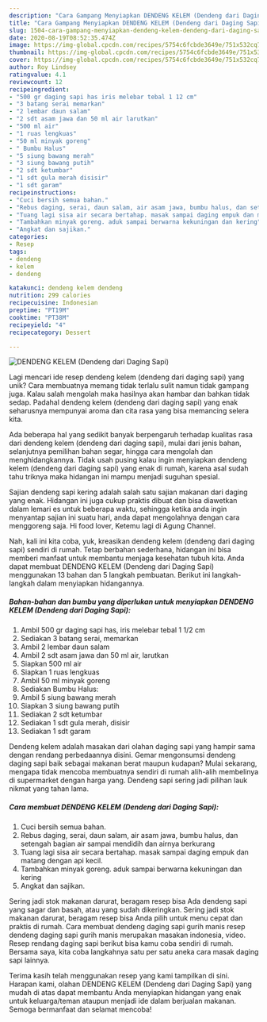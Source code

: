 ```yaml
---
description: "Cara Gampang Menyiapkan DENDENG KELEM (Dendeng dari Daging Sapi) Anti Gagal"
title: "Cara Gampang Menyiapkan DENDENG KELEM (Dendeng dari Daging Sapi) Anti Gagal"
slug: 1504-cara-gampang-menyiapkan-dendeng-kelem-dendeng-dari-daging-sapi-anti-gagal
date: 2020-08-19T08:52:35.474Z
image: https://img-global.cpcdn.com/recipes/5754c6fcbde3649e/751x532cq70/dendeng-kelem-dendeng-dari-daging-sapi-foto-resep-utama.jpg
thumbnail: https://img-global.cpcdn.com/recipes/5754c6fcbde3649e/751x532cq70/dendeng-kelem-dendeng-dari-daging-sapi-foto-resep-utama.jpg
cover: https://img-global.cpcdn.com/recipes/5754c6fcbde3649e/751x532cq70/dendeng-kelem-dendeng-dari-daging-sapi-foto-resep-utama.jpg
author: Roy Lindsey
ratingvalue: 4.1
reviewcount: 12
recipeingredient:
- "500 gr daging sapi has iris melebar tebal 1 12 cm"
- "3 batang serai memarkan"
- "2 lembar daun salam"
- "2 sdt asam jawa dan 50 ml air larutkan"
- "500 ml air"
- "1 ruas lengkuas"
- "50 ml minyak goreng"
- " Bumbu Halus"
- "5 siung bawang merah"
- "3 siung bawang putih"
- "2 sdt ketumbar"
- "1 sdt gula merah disisir"
- "1 sdt garam"
recipeinstructions:
- "Cuci bersih semua bahan."
- "Rebus daging, serai, daun salam, air asam jawa, bumbu halus, dan setengah bagian air sampai mendidih dan airnya berkurang"
- "Tuang lagi sisa air secara bertahap. masak sampai daging empuk dan matang dengan api kecil."
- "Tambahkan minyak goreng. aduk sampai berwarna kekuningan dan kering"
- "Angkat dan sajikan."
categories:
- Resep
tags:
- dendeng
- kelem
- dendeng

katakunci: dendeng kelem dendeng 
nutrition: 299 calories
recipecuisine: Indonesian
preptime: "PT19M"
cooktime: "PT38M"
recipeyield: "4"
recipecategory: Dessert

---
```



![DENDENG KELEM (Dendeng dari Daging Sapi)](https://img-global.cpcdn.com/recipes/5754c6fcbde3649e/751x532cq70/dendeng-kelem-dendeng-dari-daging-sapi-foto-resep-utama.jpg)

Lagi mencari ide resep dendeng kelem (dendeng dari daging sapi) yang unik? Cara membuatnya memang tidak terlalu sulit namun tidak gampang juga. Kalau salah mengolah maka hasilnya akan hambar dan bahkan tidak sedap. Padahal dendeng kelem (dendeng dari daging sapi) yang enak seharusnya mempunyai aroma dan cita rasa yang bisa memancing selera kita.

Ada beberapa hal yang sedikit banyak berpengaruh terhadap kualitas rasa dari dendeng kelem (dendeng dari daging sapi), mulai dari jenis bahan, selanjutnya pemilihan bahan segar, hingga cara mengolah dan menghidangkannya. Tidak usah pusing kalau ingin menyiapkan dendeng kelem (dendeng dari daging sapi) yang enak di rumah, karena asal sudah tahu triknya maka hidangan ini mampu menjadi suguhan spesial.

Sajian dendeng sapi kering adalah salah satu sajian makanan dari daging yang enak. Hidangan ini juga cukup praktis dibuat dan bisa diawetkan dalam lemari es untuk beberapa waktu, sehingga ketika anda ingin menyantap sajian ini suatu hari, anda dapat mengolahnya dengan cara menggoreng saja. Hi food lover, Ketemu lagi di Agung Channel.


Nah, kali ini kita coba, yuk, kreasikan dendeng kelem (dendeng dari daging sapi) sendiri di rumah. Tetap berbahan sederhana, hidangan ini bisa memberi manfaat untuk membantu menjaga kesehatan tubuh kita. Anda dapat membuat DENDENG KELEM (Dendeng dari Daging Sapi) menggunakan 13 bahan dan 5 langkah pembuatan. Berikut ini langkah-langkah dalam menyiapkan hidangannya.

<!--inarticleads1-->

##### Bahan-bahan dan bumbu yang diperlukan untuk menyiapkan DENDENG KELEM (Dendeng dari Daging Sapi):

1. Ambil 500 gr daging sapi has, iris melebar tebal 1 1/2 cm
1. Sediakan 3 batang serai, memarkan
1. Ambil 2 lembar daun salam
1. Ambil 2 sdt asam jawa dan 50 ml air, larutkan
1. Siapkan 500 ml air
1. Siapkan 1 ruas lengkuas
1. Ambil 50 ml minyak goreng
1. Sediakan  Bumbu Halus:
1. Ambil 5 siung bawang merah
1. Siapkan 3 siung bawang putih
1. Sediakan 2 sdt ketumbar
1. Sediakan 1 sdt gula merah, disisir
1. Sediakan 1 sdt garam


Dendeng kelem adalah masakan dari olahan daging sapi yang hampir sama dengan rendang perbedaannya disini. Gemar mengonsumsi dendeng daging sapi baik sebagai makanan berat maupun kudapan? Mulai sekarang, mengapa tidak mencoba membuatnya sendiri di rumah alih-alih membelinya di supermarket dengan harga yang. Dendeng sapi sering jadi pilihan lauk nikmat yang tahan lama. 

<!--inarticleads2-->

##### Cara membuat DENDENG KELEM (Dendeng dari Daging Sapi):

1. Cuci bersih semua bahan.
1. Rebus daging, serai, daun salam, air asam jawa, bumbu halus, dan setengah bagian air sampai mendidih dan airnya berkurang
1. Tuang lagi sisa air secara bertahap. masak sampai daging empuk dan matang dengan api kecil.
1. Tambahkan minyak goreng. aduk sampai berwarna kekuningan dan kering
1. Angkat dan sajikan.


Sering jadi stok makanan darurat, beragam resep bisa Ada dendeng sapi yang sagar dan basah, atau yang sudah dikeringkan. Sering jadi stok makanan darurat, beragam resep bisa Anda pilih untuk menu cepat dan praktis di rumah. Cara membuat dendeng daging sapi gurih manis resep dendeng daging sapi gurih manis merupakan masakan indonesia, video. Resep rendang daging sapi berikut bisa kamu coba sendiri di rumah. Bersama saya, kita coba langkahnya satu per satu aneka cara masak daging sapi lainnya. 

Terima kasih telah menggunakan resep yang kami tampilkan di sini. Harapan kami, olahan DENDENG KELEM (Dendeng dari Daging Sapi) yang mudah di atas dapat membantu Anda menyiapkan hidangan yang enak untuk keluarga/teman ataupun menjadi ide dalam berjualan makanan. Semoga bermanfaat dan selamat mencoba!
